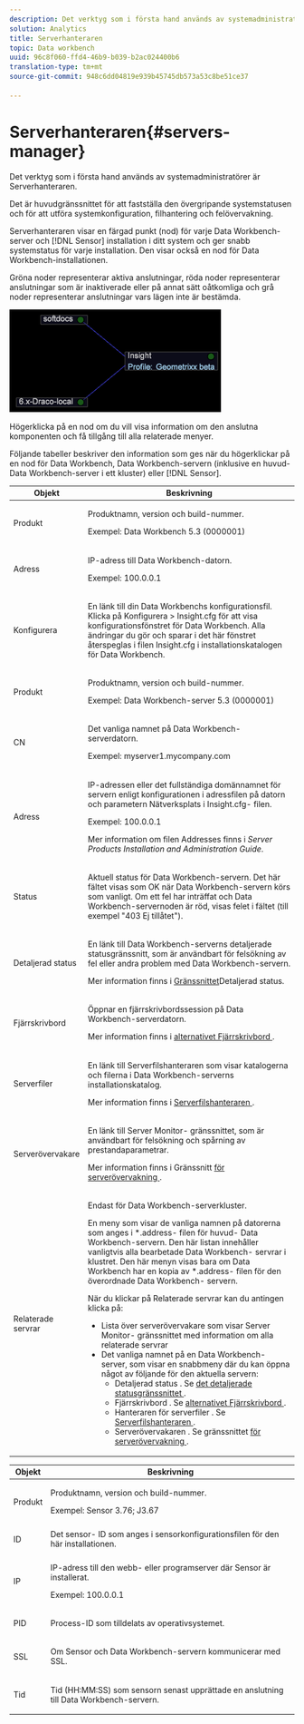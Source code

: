 ```yaml
---
description: Det verktyg som i första hand används av systemadministratörer är Serverhanteraren.
solution: Analytics
title: Serverhanteraren
topic: Data workbench
uuid: 96c8f060-ffd4-46b9-b039-b2ac024400b6
translation-type: tm+mt
source-git-commit: 948c6dd04819e939b45745db573a53c8be51ce37

---
```



# Serverhanteraren{#servers-manager}

Det verktyg som i första hand används av systemadministratörer är Serverhanteraren.

Det är huvudgränssnittet för att fastställa den övergripande systemstatusen och för att utföra systemkonfiguration, filhantering och felövervakning.

Serverhanteraren visar en färgad punkt (nod) för varje Data Workbench-server och [!DNL Sensor] installation i ditt system och ger snabb systemstatus för varje installation. Den visar också en nod för Data Workbench-installationen.

Gröna noder representerar aktiva anslutningar, röda noder representerar anslutningar som är inaktiverade eller på annat sätt oåtkomliga och grå noder representerar anslutningar vars lägen inte är bestämda.

![](assets/vis_SysStat_RedGreenDots.png)

Högerklicka på en nod om du vill visa information om den anslutna komponenten och få tillgång till alla relaterade menyer.

Följande tabeller beskriver den information som ges när du högerklickar på en nod för Data Workbench, Data Workbench-servern (inklusive en huvud-Data Workbench-server i ett kluster) eller [!DNL Sensor].

<table id="table_C459CAAB07D34144B5BFFCCC84C2BB37"> 
 <thead> 
  <tr> 
   <th colname="col1" class="entry"> Objekt </th> 
   <th colname="col2" class="entry"> Beskrivning </th> 
  </tr> 
 </thead>
 <tbody> 
  <tr> 
   <td colname="col1"> <p>Produkt </p> </td> 
   <td colname="col2"> <p>Produktnamn, version och build-nummer. </p> <p>Exempel: Data Workbench 5.3 (0000001) </p> </td> 
  </tr> 
  <tr> 
   <td colname="col1"> <p>Adress </p> </td> 
   <td colname="col2"> <p>IP-adress till Data Workbench-datorn. </p> <p>Exempel: 100.0.0.1 </p> </td> 
  </tr> 
  <tr> 
   <td colname="col1"> <p>Konfigurera </p> </td> 
   <td colname="col2"> <p>En länk till din <span class="keyword"> Data Workbenchs </span> konfigurationsfil. Klicka på <span class="uicontrol"> Konfigurera </span> &gt; <span class="uicontrol"> Insight.cfg </span> för att visa konfigurationsfönstret för Data Workbench. Alla ändringar du gör och sparar i det här fönstret återspeglas i <span class="filepath"> filen Insight.cfg </span> i installationskatalogen för Data Workbench. </p> </td> 
  </tr> 
  <tr> 
   <td colname="col1"> <p>Produkt </p> </td> 
   <td colname="col2"> <p>Produktnamn, version och build-nummer. </p> <p>Exempel: Data Workbench-server 5.3 (0000001) </p> </td> 
  </tr> 
  <tr> 
   <td colname="col1"> <p>CN </p> </td> 
   <td colname="col2"> <p>Det vanliga namnet på Data Workbench-serverdatorn. </p> <p>Exempel: <span class="filepath"> myserver1.mycompany.com </span> </p> </td> 
  </tr> 
  <tr> 
   <td colname="col1"> <p>Adress </p> </td> 
   <td colname="col2"> <p>IP-adressen eller det fullständiga domännamnet för servern enligt konfigurationen i adressfilen på datorn och parametern Nätverksplats i <span class="filepath"> Insight.cfg- </span> filen. </p> <p>Exempel: 100.0.0.1 </p> <p>Mer information om filen Addresses finns i <i>Server Products Installation and Administration Guide</i>. </p> </td> 
  </tr> 
  <tr> 
   <td colname="col1"> <p>Status </p> </td> 
   <td colname="col2"> <p>Aktuell status för Data Workbench-servern. Det här fältet visas som OK när Data Workbench-servern körs som vanligt. Om ett fel har inträffat och Data Workbench-servernoden är röd, visas felet i fältet (till exempel "403 Ej tillåtet"). </p> </td> 
  </tr> 
  <tr> 
   <td colname="col1"> <p>Detaljerad status </p> </td> 
   <td colname="col2"> <p>En länk till <span class="keyword"> Data Workbench-serverns </span> detaljerade statusgränssnitt, <span class="wintitle"> </span> som är användbart för felsökning av fel eller andra problem med Data Workbench-servern. </p> <p>Mer information finns i <a href="../../../home/c-get-started/c-admin-intrf/c-det-stat-interf.md"> Gränssnittet</a>Detaljerad status. </p> </td> 
  </tr> 
  <tr> 
   <td colname="col1"> <p>Fjärrskrivbord </p> </td> 
   <td colname="col2"> <p>Öppnar en <span class="wintitle"> fjärrskrivbordssession </span> på Data Workbench-serverdatorn. </p> <p>Mer information finns i <a href="../../../home/c-get-started/c-admin-intrf/t-rmt-dsktp-opt.md#task-dc0bdb4630474a17af67b931bc22d9ef"> alternativet Fjärrskrivbord </a>. </p> </td> 
  </tr> 
  <tr> 
   <td colname="col1"> <p>Serverfiler </p> </td> 
   <td colname="col2"> <p>En länk till <span class="wintitle"> Serverfilshanteraren </span>som visar katalogerna och filerna i Data Workbench-serverns installationskatalog. </p> <p>Mer information finns i <a href="../../../home/c-get-started/c-admin-intrf/c-svr-files-mgr.md#concept-73a0808487c8424285ae7302f53bc5f4"> Serverfilshanteraren </a>. </p> </td> 
  </tr> 
  <tr> 
   <td colname="col1"> <p>Serverövervakare </p> </td> 
   <td colname="col2"> <p>En länk till <span class="wintitle"> Server Monitor- </span> gränssnittet, som är användbart för felsökning och spårning av prestandaparametrar. </p> <p>Mer information finns i Gränssnitt <a href="../../../home/c-get-started/c-admin-intrf/c-svr-mtr-intfc.md#concept-3bea7441de20409585e63060d5489f45"> för serverövervakning </a>. </p> </td> 
  </tr> 
  <tr> 
   <td colname="col1"> <p>Relaterade servrar </p> </td> 
   <td colname="col2"> <p>Endast för Data Workbench-serverkluster. </p> <p>En meny som visar de vanliga namnen på datorerna som anges i *.address- <span class="filepath"> filen för huvud- </span> Data Workbench-servern. Den här listan innehåller vanligtvis alla bearbetade Data Workbench- <span class="keyword"> servrar </span> i klustret. Den här menyn visas bara om Data Workbench har en kopia av *.address- <span class="filepath"> filen för den överordnade Data Workbench- </span> servern. </p> <p>När du klickar på <span class="uicontrol"> Relaterade servrar </span>kan du antingen klicka på: 
     <ul id="ul_3B28B8579B1945FD80669EDFDFDA84A6"> 
      <li id="li_90094B46CB304C179136BB75FF0D6DBD"> <span class="uicontrol"> Lista över serverövervakare </span>som visar <span class="wintitle"> Server Monitor- </span> gränssnittet med information om alla relaterade servrar </li> 
      <li id="li_CD6FF5BB52874ABCB536C2DE2376587A">Det vanliga namnet på en Data Workbench-server, som visar en snabbmeny där du kan öppna något av följande för den aktuella servern: 
       <ul id="ul_928510D1DE68471583F2EE7547AEB824"> 
        <li id="li_8399338137354A59B9B4D24AF7EEE868"> <span class="uicontrol"> Detaljerad status </span>. Se <a href="../../../home/c-get-started/c-admin-intrf/c-det-stat-interf.md"> det detaljerade statusgränssnittet </a>. </li> 
        <li id="li_0FE569C56B3F4583BC1F3DF3B4F55765"> <span class="uicontrol"> Fjärrskrivbord </span>. Se <a href="../../../home/c-get-started/c-admin-intrf/t-rmt-dsktp-opt.md#task-dc0bdb4630474a17af67b931bc22d9ef"> alternativet Fjärrskrivbord </a>. </li> 
        <li id="li_2B6F8419CB5945C9B411F6A7C2C859FF"> <span class="uicontrol"> Hanteraren för serverfiler </span>. Se <a href="../../../home/c-get-started/c-admin-intrf/c-svr-files-mgr.md#concept-73a0808487c8424285ae7302f53bc5f4"> Serverfilshanteraren </a>. </li> 
        <li id="li_F22F974EB4DE4F0F93623AE98C7DCEBC"> <span class="uicontrol"> Serverövervakaren </span>. Se gränssnittet <a href="../../../home/c-get-started/c-admin-intrf/c-svr-mtr-intfc.md#concept-3bea7441de20409585e63060d5489f45"> för serverövervakning </a>. </li> 
       </ul> </li> 
     </ul> </p> </td> 
  </tr> 
 </tbody> 
</table>

<table id="table_5BFA0AFE2D9A4337BF04343879DAD03B"> 
 <thead> 
  <tr> 
   <th colname="col1" class="entry"> Objekt </th> 
   <th colname="col2" class="entry"> Beskrivning </th> 
  </tr> 
 </thead>
 <tbody> 
  <tr> 
   <td colname="col1"> <p>Produkt </p> </td> 
   <td colname="col2"> <p>Produktnamn, version och build-nummer. </p> <p>Exempel: Sensor 3.76; J3.67 </p> </td> 
  </tr> 
  <tr> 
   <td colname="col1"> <p>ID </p> </td> 
   <td colname="col2"> Det <span class="wintitle"> sensor- </span> ID som anges i <span class="wintitle"> sensorkonfigurationsfilen </span> för den här installationen. </td> 
  </tr> 
  <tr> 
   <td colname="col1"> <p>IP </p> </td> 
   <td colname="col2"> <p>IP-adress till den webb- eller programserver där <span class="wintitle"> Sensor </span> är installerat. </p> <p>Exempel: 100.0.0.1 </p> </td> 
  </tr> 
  <tr> 
   <td colname="col1"> <p>PID </p> </td> 
   <td colname="col2"> <p>Process-ID som tilldelats av operativsystemet. </p> </td> 
  </tr> 
  <tr> 
   <td colname="col1"> <p>SSL </p> </td> 
   <td colname="col2"> <p>Om <span class="wintitle"> Sensor </span> och Data Workbench-servern kommunicerar med SSL. </p> </td> 
  </tr> 
  <tr> 
   <td colname="col1"> <p>Tid </p> </td> 
   <td colname="col2"> <p>Tid (HH:MM:SS) som <span class="wintitle"> sensorn </span> senast upprättade en anslutning till Data Workbench-servern. </p> </td> 
  </tr> 
 </tbody> 
</table>
